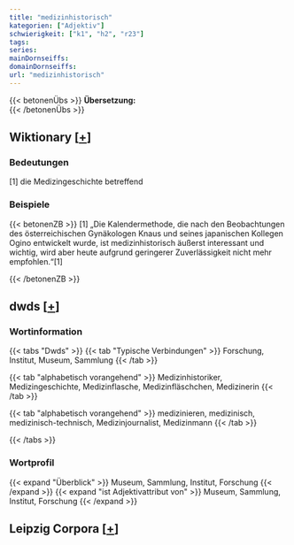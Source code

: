 ```yaml
---
title: "medizinhistorisch"
kategorien: ["Adjektiv"]
schwierigkeit: ["k1", "h2", "r23"]
tags:
series:
mainDornseiffs:
domainDornseiffs:
url: "medizinhistorisch"
---
```


{{< betonenÜbs >}}
**Übersetzung:**  
{{< /betonenÜbs >}}

## Wiktionary [[+](https://de.wiktionary.org/wiki/medizinhistorisch)]

### Bedeutungen
[1] die Medizingeschichte betreffend  

### Beispiele
{{< betonenZB >}}
[1] „Die Kalendermethode, die nach den Beobachtungen des österreichischen Gynäkologen Knaus und seines japanischen Kollegen Ogino entwickelt wurde, ist medizinhistorisch äußerst interessant und wichtig, wird aber heute aufgrund geringerer Zuverlässigkeit nicht mehr empfohlen.“[1]  

{{< /betonenZB >}}


## dwds [[+](https://www.dwds.de/wb/medizinhistorisch)]

### Wortinformation
{{< tabs "Dwds" >}}
{{< tab "Typische Verbindungen" >}}
Forschung, Institut, Museum, Sammlung
{{< /tab >}}

{{< tab "alphabetisch vorangehend" >}}
Medizinhistoriker, Medizingeschichte, Medizinflasche, Medizinfläschchen, Medizinerin
{{< /tab >}}

{{< tab "alphabetisch vorangehend" >}}
medizinieren, medizinisch, medizinisch-technisch, Medizinjournalist, Medizinmann
{{< /tab >}}

{{< /tabs >}}

### Wortprofil
{{< expand "Überblick" >}} Museum, Sammlung, Institut, Forschung {{< /expand >}}
{{< expand "ist Adjektivattribut von" >}} Museum, Sammlung, Institut, Forschung {{< /expand >}}

## Leipzig Corpora [[+](https://corpora.uni-leipzig.de/en/res?word=medizinhistorisch&corpusId=deu_newscrawl-public_2018)]

